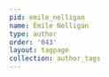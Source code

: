 ```yaml
---
pid: emile_nelligan
name: Émile Nelligan
type: author
order: '043'
layout: tagpage
collection: author_tags
---
```

